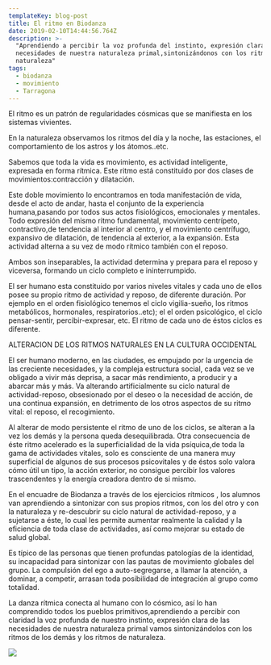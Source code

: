 ```yaml
---
templateKey: blog-post
title: El ritmo en Biodanza
date: 2019-02-10T14:44:56.764Z
description: >-
  "Aprendiendo a percibir la voz profunda del instinto, expresión clara de las
  necesidades de nuestra naturaleza primal,sintonizándonos con los ritmos de la
  naturaleza"
tags:
  - biodanza
  - movimiento
  - Tarragona
---
```

El ritmo es un patrón de regularidades cósmicas que se manifiesta en los sistemas vivientes.

En la naturaleza observamos los ritmos del día y la noche, las estaciones, el comportamiento de los astros y los átomos..etc.

Sabemos que toda la vida es movimiento, es actividad inteligente, expresada en forma rítmica. Este ritmo está constituido por dos clases de movimientos:contracción y dilatación.

Este doble movimiento lo encontramos en toda manifestación de vida, desde el acto de andar, hasta el conjunto de la experiencia humana,pasando por todos sus actos fisiológicos, emocionales y mentales. Todo expresión del mismo ritmo fundamental, movimiento centrípeto, contractivo,de tendencia al interior al centro, y el movimiento centrífugo, expansivo de dilatación, de tendencia al exterior, a la expansión. Esta actividad alterna a su vez de modo rítmico también con el reposo.

Ambos son inseparables, la actividad determina y prepara para el reposo y viceversa, formando un ciclo completo e ininterrumpido.

El ser humano esta constituido por varios niveles vitales y cada uno de ellos posee su propio ritmo de actividad y reposo, de diferente duración. Por ejemplo en el orden fisiológico tenemos el ciclo vigilia-sueño, los ritmos metabólicos, hormonales, respiratorios..etc); el el orden psicológico, el ciclo pensar-sentir, percibir-expresar, etc. El ritmo de cada uno de éstos ciclos es diferente.



ALTERACION DE LOS RITMOS NATURALES EN LA CULTURA OCCIDENTAL



El ser humano moderno, en  las ciudades, es empujado por la urgencia de las creciente necesidades, y la compleja estructura social, cada vez se ve obligado a vivir más deprisa, a sacar más rendimiento, a producir y a abarcar más y más. Va alterando artificialmente su ciclo natural de actividad-reposo, obsesionado por el deseo o la necesidad de acción, de una continua expansión, en detrimento de los otros aspectos de su ritmo vital: el reposo, el recogimiento.

Al alterar de modo persistente el ritmo de uno de los ciclos, se alteran a la vez los demás y la persona queda desequilibrada. Otra consecuencia de éste ritmo acelerado es la superficialidad de la vida psíquica,de toda la gama de actividades vitales, solo es consciente de una manera muy superficial de algunos de sus procesos psicovitales y de éstos solo valora cómo útil un tipo, la acción exterior, no consigue percibir los valores trascendentes y la energía creadora dentro de si mismo. 

En el encuadre de Biodanza a través de los ejercicios rítmicos , los alumnos van aprendiendo a sintonizar con sus propios ritmos, con los del otro y con la naturaleza y re-descubrir su ciclo natural de actividad-reposo, y a sujetarse a éste, lo cual les permite aumentar realmente la calidad y la eficiencia de toda clase de actividades, así como mejorar su estado de salud global.

Es típico de las personas que tienen profundas patologías de la identidad, su incapacidad para sintonizar con las pautas de movimiento globales del grupo. La compulsión del ego a auto-segregarse, a llamar la atención, a dominar, a competir, arrasan toda posibilidad de integración al grupo como totalidad.

La danza rítmica conecta al humano con lo cósmico, así lo han comprendido todos los pueblos primitivos,aprendiendo a percibir con claridad la voz profunda de nuestro instinto, expresión clara de las necesidades de nuestra naturaleza primal vamos sintonizándolos con los ritmos de los demás y los ritmos de  naturaleza.

![](/img/cristina-gottardi-314274-unsplash.jpg)
